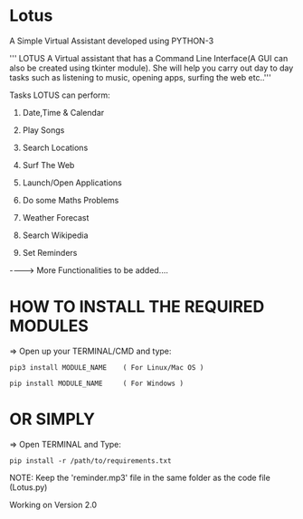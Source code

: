 # Lotus
A Simple Virtual Assistant developed using PYTHON-3



'''                         LOTUS
A Virtual assistant that has a Command Line Interface(A GUI can also be created
using tkinter module).
She will help you carry out day to day tasks such as listening to music, opening apps, surfing the web etc..'''


Tasks LOTUS can perform:

1. Date,Time & Calendar

2. Play Songs

3. Search Locations

4. Surf The Web

5. Launch/Open Applications

6. Do some Maths Problems

7. Weather Forecast

8. Search Wikipedia

9. Set Reminders


----> More Functionalities to be added....


# HOW TO INSTALL THE REQUIRED MODULES

=> Open up your TERMINAL/CMD and type:

    pip3 install MODULE_NAME    ( For Linux/Mac OS )
    
    pip install MODULE_NAME     ( For Windows )
    
# OR SIMPLY 

=> Open TERMINAL and Type:

    pip install -r /path/to/requirements.txt


NOTE: Keep the 'reminder.mp3' file in the same folder as the code file (Lotus.py)


Working on Version 2.0
